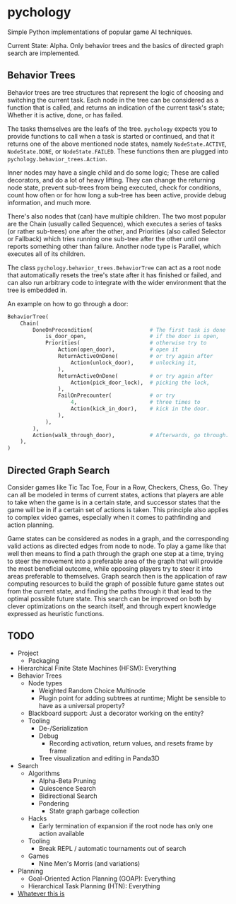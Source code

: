 pychology
=========

Simple Python implementations of popular game AI techniques.

Current State: Alpha. Only behavior trees and the basics of directed
graph search are implemented.


Behavior Trees
--------------

Behavior trees are tree structures that represent the logic of choosing
and switching the current task. Each node in the tree can be considered
as a function that is called, and returns an indication of the current
task's state; Whether it is active, done, or has failed.

The tasks themselves are the leafs of the tree. `pychology` expects you
to provide functions to call when a task is started or continued, and
that it returns one of the above mentioned node states, namely
`NodeState.ACTIVE`, `NodeState.DONE`, or `NodeState.FAILED`. These
functions then are plugged into `pychology.behavior_trees.Action`.

Inner nodes may have a single child and do some logic; These are
called decorators, and do a lot of heavy lifting. They can change the
returning node state, prevent sub-trees from being executed, check for
conditions, count how often or for how long a sub-tree has been active,
provide debug information, and much more.

There's also nodes that (can) have multiple children. The two most
popular are the Chain (usually called Sequence), which executes a series
of tasks (or rather sub-trees) one after the other, and Priorities (also
called Selector or Fallback) which tries running one sub-tree after the
other until one reports something other than failure. Another node type
is Parallel, which executes all of its children.

The class `pychology.behavior_trees.BehaviorTree` can act as a root node
that automatically resets the tree's state after it has finished or
failed, and can also run arbitrary code to integrate with the wider
environment that the tree is embedded in.

An example on how to go through a door:

```python
BehaviorTree(
    Chain(
        DoneOnPrecondition(                  # The first task is done
            is_door_open,                    # if the door is open,
            Priorities(                      # otherwise try to
                Action(open_door),           # open it
                ReturnActiveOnDone(          # or try again after
                    Action(unlock_door),     # unlocking it,
                ),
                ReturnActiveOnDone(          # or try again after
                    Action(pick_door_lock),  # picking the lock,
                ),
                FailOnPrecounter(            # or try
                    4,                       # three times to
                    Action(kick_in_door),    # kick in the door.
                ),
            ),
        ),
        Action(walk_through_door),           # Afterwards, go through.
    ),
)
```

Directed Graph Search
---------------------

Consider games like Tic Tac Toe, Four in a Row, Checkers, Chess, Go.
They can all be modeled in terms of current states, actions that players
are able to take when the game is in a certain state, and successor
states that the game will be in if a certain set of actions is taken.
This principle also applies to complex video games, especially when it
comes to pathfinding and action planning.

Game states can be considered as nodes in a graph, and the corresponding
valid actions as directed edges from node to node. To play a game like
that well then means to find a path through the graph one step at a
time, trying to steer the movement into a preferable area of the graph
that will provide the most beneficial outcome, while opposing players
try to steer it into areas preferable to themselves. Graph search then
is the application of raw computing resources to build the graph of
possible future game states out from the current state, and finding the
paths through it that lead to the optimal possible future state. This
search can be improved on both by clever optimizations on the search
itself, and through expert knowledge expressed as heuristic functions.


TODO
----

* Project
  * Packaging
* Hierarchical Finite State Machines (HFSM): Everything
* Behavior Trees
  * Node types
    * Weighted Random Choice Multinode
    * Plugin point for adding subtrees at runtime; Might be sensible to
      have as a universal property?
  * Blackboard support: Just a decorator working on the entity?
  * Tooling
    * De-/Serialization
    * Debug
      * Recording activation, return values, and resets frame by frame
    * Tree visualization and editing in Panda3D
* Search
  * Algorithms
    * Alpha-Beta Pruning
    * Quiescence Search
    * Bidirectional Search
    * Pondering
      * State graph garbage collection
  * Hacks
    * Early termination of expansion if the root node has only one
      action available
  * Tooling
    * Break REPL / automatic tournaments out of search
  * Games
    * Nine Men's Morris (and variations)
* Planning
  * Goal-Oriented Action Planning (GOAP): Everything
  * Hierarchical Task Planning (HTN): Everything
* [Whatever this is](https://www.youtube.com/watch?v=Z-xU96pAuqs)

